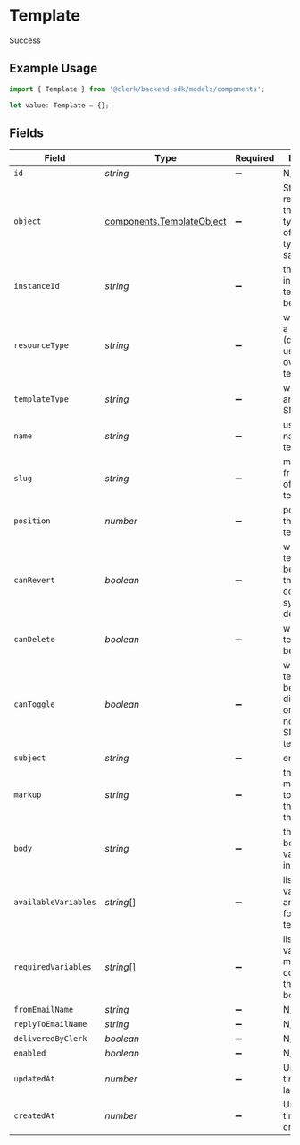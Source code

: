 # Template

Success

## Example Usage

```typescript
import { Template } from '@clerk/backend-sdk/models/components';

let value: Template = {};
```

## Fields

| Field                | Type                                                                   | Required           | Description                                                                                |
| -------------------- | ---------------------------------------------------------------------- | ------------------ | ------------------------------------------------------------------------------------------ |
| `id`                 | _string_                                                               | :heavy_minus_sign: | N/A                                                                                        |
| `object`             | [components.TemplateObject](../../models/components/templateobject.md) | :heavy_minus_sign: | String representing the object's type. Objects of the same type share the same value.<br/> |
| `instanceId`         | _string_                                                               | :heavy_minus_sign: | the id of the instance the template belongs to                                             |
| `resourceType`       | _string_                                                               | :heavy_minus_sign: | whether this is a system (default) or user overridden) template                            |
| `templateType`       | _string_                                                               | :heavy_minus_sign: | whether this is an email or SMS template                                                   |
| `name`               | _string_                                                               | :heavy_minus_sign: | user-friendly name of the template                                                         |
| `slug`               | _string_                                                               | :heavy_minus_sign: | machine-friendly name of the template                                                      |
| `position`           | _number_                                                               | :heavy_minus_sign: | position with the listing of templates                                                     |
| `canRevert`          | _boolean_                                                              | :heavy_minus_sign: | whether this template can be reverted to the corresponding system default                  |
| `canDelete`          | _boolean_                                                              | :heavy_minus_sign: | whether this template can be deleted                                                       |
| `canToggle`          | _boolean_                                                              | :heavy_minus_sign: | whether this template can be enabled or disabled, true only for notification SMS templates |
| `subject`            | _string_                                                               | :heavy_minus_sign: | email subject                                                                              |
| `markup`             | _string_                                                               | :heavy_minus_sign: | the editor markup used to generate the body of the template                                |
| `body`               | _string_                                                               | :heavy_minus_sign: | the template body before variable interpolation                                            |
| `availableVariables` | _string_[]                                                             | :heavy_minus_sign: | list of variables that are available for use in the template body                          |
| `requiredVariables`  | _string_[]                                                             | :heavy_minus_sign: | list of variables that must be contained in the template body                              |
| `fromEmailName`      | _string_                                                               | :heavy_minus_sign: | N/A                                                                                        |
| `replyToEmailName`   | _string_                                                               | :heavy_minus_sign: | N/A                                                                                        |
| `deliveredByClerk`   | _boolean_                                                              | :heavy_minus_sign: | N/A                                                                                        |
| `enabled`            | _boolean_                                                              | :heavy_minus_sign: | N/A                                                                                        |
| `updatedAt`          | _number_                                                               | :heavy_minus_sign: | Unix timestamp of last update.<br/>                                                        |
| `createdAt`          | _number_                                                               | :heavy_minus_sign: | Unix timestamp of creation.<br/>                                                           |
